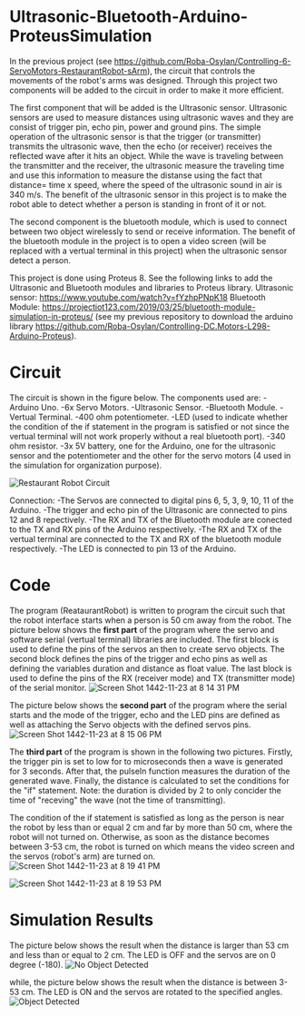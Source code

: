 # Ultrasonic-Bluetooth-Arduino-ProteusSimulation
In the previous project (see https://github.com/Roba-Osylan/Controlling-6-ServoMotors-RestaurantRobot-sArm), the circuit that controls the movements of the robot's arms was designed. Through this project two components will be added to the circuit in order to make it more efficient. 

The first component that will be added is the Ultrasonic sensor. Ultrasonic sensors are used to measure distances using ultrasonic waves and they are consist of trigger pin, echo pin, power and ground pins. The simple operation of the ultrasonic sensor is that the trigger (or transmitter) transmits the ultrasonic wave, then the echo (or receiver) receives the reflected wave after it hits an object. While the wave is traveling between the transmitter and the receiver, the ultrasonic measure the traveling time and use this information to measure the distanse using the fact that distance= time x speed, where the speed of the ultrasonic sound in air is 340 m/s. The benefit of the ultrasonic sensor in this project is to make the robot able to detect whether a person is standing in front of it or not. 

The second component is the bluetooth module, which is used to connect between two object wirelessly to send or receive information. The benefit of the bluetooth module in the project is to open a video screen (will be replaced with a vertual terminal in this project) when the ultrasonic sensor detect a person.

This project is done using Proteus 8. See the following links to add the Ultrasonic and Bluetooth modules and libraries to Proteus library.
Ultrasonic sensor: https://www.youtube.com/watch?v=fYzhpPNpK18
Bluetooth Module: https://projectiot123.com/2019/03/25/bluetooth-module-simulation-in-proteus/
(see my previous repository to download the arduino library https://github.com/Roba-Osylan/Controlling-DC.Motors-L298-Arduino-Proteus).

# Circuit 

The circuit is shown in the figure below. The components used are: 
-Arduino Uno. 
-6x Servo Motors. 
-Ultrasonic Sensor.
-Bluetooth Module.
-Vertual Terminal.
-400 ohm potentiometer.
-LED (used to indicate whether the condition of the if statement in the program is satisfied or not since the vertual terminal will not work properly without a real bluetooth port). 
-340 ohm resistor.
-3x 5V battery, one for the Arduino, one for the ultrasonic sensor and the potentiometer and the other for the servo motors (4 used in the simulation for organization purpose).

![Restaurant Robot Circuit](https://user-images.githubusercontent.com/85955049/124361609-7b4f3580-dc38-11eb-90cc-36dc67c6265a.png)

Connection:
-The Servos are connected to digital pins 6, 5, 3, 9, 10, 11 of the Arduino.
-The trigger and echo pin of the Ultrasonic are connected to pins 12 and 8 repectively.
-The RX and TX of the Bluetooth module are conected to the TX and RX pins of the Arduino respectively. 
-The RX and TX of the vertual terminal are connected to the TX and RX of the bluetooth module respectively.
-The LED is connected to pin 13 of the Arduino. 

# Code
The program (ReataurantRobot) is written to program the circuit such that the robot interface starts when a person is 50 cm away from the robot. 
The picture below shows the **first part** of the program where the servo and software serial (vertual terminal) libraries are included. The first block is used to define the pins of the servos an then to create servo objects. The second block defines the pins of the trigger and echo pins as well as defining the variables duration and distance as float value. The last block is used to define the pins of the RX (receiver mode) and TX (transmitter mode) of the serial monitor.
![Screen Shot 1442-11-23 at 8 14 31 PM](https://user-images.githubusercontent.com/85955049/124363357-70e66900-dc43-11eb-944b-8313fab47192.png)

The picture below shows the **second part** of the program where the serial starts and the mode of the trigger, echo and the LED pins are defined as well as attaching the Servo objects with the defined servos pins.
![Screen Shot 1442-11-23 at 8 15 06 PM](https://user-images.githubusercontent.com/85955049/124363340-53b19a80-dc43-11eb-9c55-1939b028b3fc.png)

The **third part** of the program is shown in the following two pictures. Firstly, the trigger pin is set to low for to microseconds then a wave is generated for 3 seconds. After that, the pulseIn function measures the duration of the generated wave. Finally, the distance is calculated to set the conditions for the "if" statement. Note: the duration is divided by 2 to only concider the time of "receving" the wave (not the time of transmitting). 

The condition of the if statement is satisfied as long as the person is near the robot by less than or equal 2 cm and far by more than 50 cm, where the robot will not turned on. Otherwise, as soon as the distance becomes between 3-53 cm, the robot is turned on which means the video screen and the servos (robot's arm) are turned on. 
![Screen Shot 1442-11-23 at 8 19 41 PM](https://user-images.githubusercontent.com/85955049/124363288-033a3d00-dc43-11eb-99fb-f9b200c538a1.png)

![Screen Shot 1442-11-23 at 8 19 53 PM](https://user-images.githubusercontent.com/85955049/124363317-2c5acd80-dc43-11eb-9153-56477f75a512.png)

# Simulation Results

The picture below shows the result when the distance is larger than 53 cm and less than or equal to 2 cm. The LED is OFF and the servos are on 0 degree (-180).
![No Object Detected](https://user-images.githubusercontent.com/85955049/124363474-0f72ca00-dc44-11eb-9729-d40b8bedee47.png)

while, the picture below shows the result when the distance is between 3-53 cm. The LED is ON and the servos are rotated to the specified angles.
![Object Detected](https://user-images.githubusercontent.com/85955049/124363520-5b257380-dc44-11eb-8b97-5558cc0da627.png)


